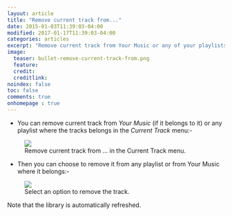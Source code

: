 ```yaml
---
layout: article
title: "Remove current track from..."
date: 2015-01-03T11:39:03-04:00
modified: 2017-01-17T11:39:03-04:00
categories: articles
excerpt: "Remove current track from Your Music or any of your playlists."
image:
  teaser: bullet-remove-current-track-from.png
  feature:
  credit: 
  creditlink:
noindex: false
toc: false
comments: true
onhomepage : true
---
```


* You can remove current track from _Your Music_ (if it belongs to it) or any playlist where the tracks belongs in the *Current Track* menu:-

<figure>
	<img src="{{ site.url }}/images/remove1.jpg">
	<figcaption>Remove current track from ... in the Current Track menu.</figcaption>
</figure>

* Then you can choose to remove it from any playlist or from Your Music where it belongs:-

<figure>
	<img src="{{ site.url }}/images/remove2.jpg">
	<figcaption>Select an option to remove the track.</figcaption>
</figure>

Note that the library is automatically refreshed.
